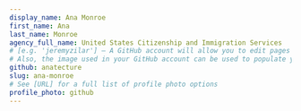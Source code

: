 ```yaml
---
display_name: Ana Monroe
first_name: Ana
last_name: Monroe
agency_full_name: United States Citizenship and Immigration Services
# [e.g. 'jeremyzilar'] — A GitHub account will allow you to edit pages on Digital.gov.
# Also, the image used in your GitHub account can be used to populate your digital.gov profile photo.
github: anatecture
slug: ana-monroe
# See [URL] for a full list of profile photo options
profile_photo: github
---
```

